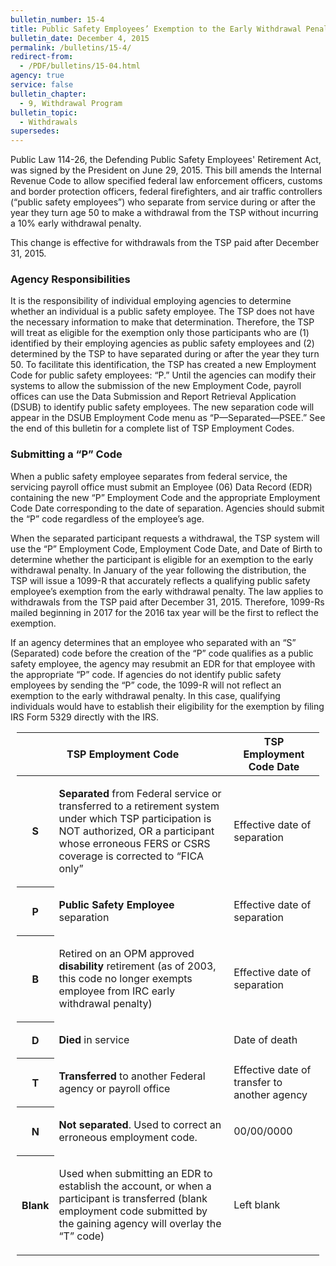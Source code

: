 ```yaml
---
bulletin_number: 15-4
title: Public Safety Employees’ Exemption to the Early Withdrawal Penalty
bulletin_date: December 4, 2015
permalink: /bulletins/15-4/
redirect-from:
  - /PDF/bulletins/15-04.html
agency: true
service: false
bulletin_chapter:
  - 9, Withdrawal Program
bulletin_topic:
  - Withdrawals
supersedes:
---
```


Public Law 114-26, the Defending Public Safety Employees' Retirement Act, was signed by the President on June 29, 2015. This bill amends the Internal Revenue Code to allow specified federal law enforcement officers, customs and border protection officers, federal firefighters, and air traffic controllers (“public safety employees”) who separate from service during or after the year they turn age 50 to make a withdrawal from the TSP without incurring a 10% early withdrawal penalty.

<p>This change is effective for withdrawals from the TSP paid after December 31, 2015.</p>
<h3>Agency Responsibilities</h3>
<p>It is the responsibility of individual employing agencies to determine whether an individual is a public safety employee. The TSP does not have the necessary information to make that determination. Therefore, the TSP will treat as eligible for the exemption only those participants who are (1) identified by their employing agencies as public safety employees and (2) determined by the TSP to have separated during or after the year they turn 50. To facilitate this identification, the TSP has created a new Employment Code for public safety employees: “P.” Until the agencies can modify their systems to allow the submission of the new Employment Code, payroll offices can use the Data Submission and Report Retrieval Application (DSUB) to identify public safety employees. The new separation code will appear in the DSUB Employment Code menu as “P—Separated—PSEE.” See the end of this bulletin for a complete list of TSP Employment Codes.</p>
<h3>Submitting a “P” Code</h3>
<p>When a public safety employee separates from federal service, the servicing payroll office must submit an Employee (06) Data Record (EDR) containing the new “P” Employment Code and the appropriate Employment Code Date corresponding to the date of separation. Agencies should submit the “P” code regardless of the employee’s age.</p>
<p>When the separated participant requests a withdrawal, the TSP system will use the “P” Employment Code, Employment Code Date, and Date of Birth to determine whether the participant is eligible for an exemption to the early withdrawal penalty. In January of the year following the distribution, the TSP will issue a 1099-R that accurately reflects a qualifying public safety employee’s exemption from the early withdrawal penalty. The law applies to withdrawals from the TSP paid after December 31, 2015. Therefore, 1099-Rs mailed beginning in 2017 for the 2016 tax year will be the first to reflect the exemption.</p>
<p>If an agency determines that an employee who separated with an “S” (Separated) code before the creation of the “P” code qualifies as a public safety employee, the agency may resubmit an EDR for that employee with the appropriate “P” code. If agencies do not identify public safety employees by sending the “P” code, the 1099-R will not reflect an exemption to the early withdrawal penalty. In this case, qualifying individuals would have to establish their eligibility for the exemption by filing IRS Form 5329 directly with the IRS.</p>
<div align="center">
<table class="tableRegular" style="width: 96%;">
<thead>
<tr><th colspan="2" scope="col" width="60%">TSP Employment Code</th><th scope="col">TSP Employment Code Date</th></tr>
</thead>
<tbody>
<tr><th scope="row">S</th>
<td>
<p><strong>Separated</strong> from Federal service or transferred to a retirement system under which TSP participation is NOT authorized, OR a participant whose erroneous FERS or CSRS coverage is corrected to “FICA only”</p>
</td>
<td>Effective date of separation</td>
</tr>
<tr><th scope="row">P</th>
<td>
<p><strong>Public Safety Employee</strong> separation</p>
</td>
<td>Effective date of separation</td>
</tr>
<tr><th scope="row">B</th>
<td>
<p>Retired on an OPM approved <strong>disability</strong> retirement (as of 2003, this code no longer exempts employee from IRC early withdrawal penalty)</p>
</td>
<td>Effective date of separation</td>
</tr>
<tr><th scope="row">D</th>
<td>
<p><strong>Died</strong> in service</p>
</td>
<td>Date of death</td>
</tr>
<tr><th scope="row">T</th>
<td>
<p><strong>Transferred</strong> to another Federal agency or payroll office</p>
</td>
<td>Effective date of transfer to another agency</td>
</tr>
<tr><th scope="row">N</th>
<td>
<p><strong>Not separated</strong>. Used to correct an erroneous employment code.</p>
</td>
<td>00/00/0000</td>
</tr>
<tr><th scope="row">Blank</th>
<td>
<p>Used when submitting an EDR to establish the account, or when a participant is transferred (blank employment code submitted by the gaining agency will overlay the “T” code)</p>
</td>
<td>Left blank</td>
</tr>
</tbody>
</table>
</div>

<!-- CONTENT END -->
